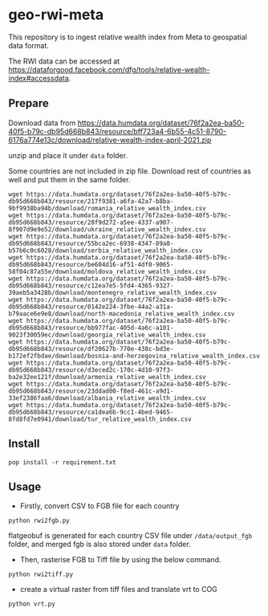 # geo-rwi-meta

This repository is to ingest relative wealth index from Meta to geospatial data format.

The RWI data can be accessed at https://dataforgood.facebook.com/dfg/tools/relative-wealth-index#accessdata.

## Prepare

Download data from https://data.humdata.org/dataset/76f2a2ea-ba50-40f5-b79c-db95d668b843/resource/bff723a4-6b55-4c51-8790-6176a774e13c/download/relative-wealth-index-april-2021.zip

unzip and place it under `data` folder.

Some countries are not included in zip file. Download rest of countries as well and put them in the same folder.

```shell
wget https://data.humdata.org/dataset/76f2a2ea-ba50-40f5-b79c-db95d668b843/resource/217f9381-a6fa-42a7-b8ba-9bf9938ba94b/download/romania_relative_wealth_index.csv
wget https://data.humdata.org/dataset/76f2a2ea-ba50-40f5-b79c-db95d668b843/resource/28f9d272-a5ee-4337-a907-8f907d9e9e52/download/ukraine_relative_wealth_index.csv
wget https://data.humdata.org/dataset/76f2a2ea-ba50-40f5-b79c-db95d668b843/resource/55bca2ec-6938-4347-89a0-b57b6c0c6028/download/serbia_relative_wealth_index.csv
wget https://data.humdata.org/dataset/76f2a2ea-ba50-40f5-b79c-db95d668b843/resource/be604d16-af51-4df0-9065-58f04c87a55e/download/moldova_relative_wealth_index.csv
wget https://data.humdata.org/dataset/76f2a2ea-ba50-40f5-b79c-db95d668b843/resource/c12ea7e5-5fd4-4365-9327-39aeb5a3428b/download/montenegro_relative_wealth_index.csv
wget https://data.humdata.org/dataset/76f2a2ea-ba50-40f5-b79c-db95d668b843/resource/0142e224-3fbe-44a2-a31a-b79aace6e9e8/download/north-macedonia_relative_wealth_index.csv
wget https://data.humdata.org/dataset/76f2a2ea-ba50-40f5-b79c-db95d668b843/resource/bb977fac-405d-4a6c-a101-9023f30059ec/download/georgia_relative_wealth_index.csv
wget https://data.humdata.org/dataset/76f2a2ea-ba50-40f5-b79c-db95d668b843/resource/df20627b-770e-438c-bd3e-b172ef2fbdae/download/bosnia-and-herzegovina_relative_wealth_index.csv
wget https://data.humdata.org/dataset/76f2a2ea-ba50-40f5-b79c-db95d668b843/resource/d3eced2c-170c-4d10-97f3-ba2e32ee121f/download/armenia_relative_wealth_index.csv
wget https://data.humdata.org/dataset/76f2a2ea-ba50-40f5-b79c-db95d668b843/resource/23ddad00-f8ed-461c-a9d1-33ef2386faa6/download/albania_relative_wealth_index.csv
wget https://data.humdata.org/dataset/76f2a2ea-ba50-40f5-b79c-db95d668b843/resource/ca1dea6b-9cc1-4bed-9465-8fd8fd7e0941/download/tur_relative_wealth_index.csv
```

## Install

```shell
pop install -r requirement.txt
```

## Usage

- Firstly, convert CSV to FGB file for each country

```shell
python rwi2fgb.py
```

flatgeobuf is generated for each country CSV file under `/data/output_fgb` folder, and merged fgb is also stored under `data` folder.

- Then, rasterise FGB to Tiff file by using the below command.

```shell
python rwi2tiff.py
```

- create a virtual raster from tiff files and translate vrt to COG

```shell
python vrt.py
```